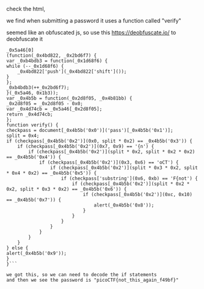 check the html,

we find when submitting a password it uses a function called "verify"

seemed like an obfuscated js, so use this https://deobfuscate.io/ to deobfuscate it

```var _0x5a46 = ['f49bf}', '_again_e', 'this', 'Password\x20Verified', 'Incorrect\x20password', 'getElementById', 'value', 'substring', 'picoCTF{', 'not_this'];
_0x5a46[0]
(function(_0x4bd822, _0x2bd6f7) {
var _0xb4bdb3 = function(_0x1d68f6) {
while (--_0x1d68f6) {
    _0x4bd822['push'](_0x4bd822['shift']());
}
};
_0xb4bdb3(++_0x2bd6f7);
}(_0x5a46, 0x1b3));
var _0x4b5b = function(_0x2d8f05, _0x4b81bb) {
_0x2d8f05 = _0x2d8f05 - 0x0;
var _0x4d74cb = _0x5a46[_0x2d8f05];
return _0x4d74cb;
};
function verify() {
checkpass = document[_0x4b5b('0x0')]('pass')[_0x4b5b('0x1')];
split = 0x4;
if (checkpass[_0x4b5b('0x2')](0x0, split * 0x2) == _0x4b5b('0x3')) {
    if (checkpass[_0x4b5b('0x2')](0x7, 0x9) == '{n') {
        if (checkpass[_0x4b5b('0x2')](split * 0x2, split * 0x2 * 0x2) == _0x4b5b('0x4')) {
            if (checkpass[_0x4b5b('0x2')](0x3, 0x6) == 'oCT') {
                if (checkpass[_0x4b5b('0x2')](split * 0x3 * 0x2, split * 0x4 * 0x2) == _0x4b5b('0x5')) {
                    if (checkpass['substring'](0x6, 0xb) == 'F{not') {
                        if (checkpass[_0x4b5b('0x2')](split * 0x2 * 0x2, split * 0x3 * 0x2) == _0x4b5b('0x6')) {
                            if (checkpass[_0x4b5b('0x2')](0xc, 0x10) == _0x4b5b('0x7')) {
                                alert(_0x4b5b('0x8'));
                            }
                        }
                    }
                }
            }
        }
    }
} else {
alert(_0x4b5b('0x9'));
}
}```

we got this, so we can need to decode the if statements 
and then we see the password is "picoCTF{not_this_again_f49bf}"
